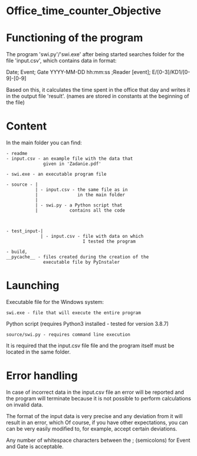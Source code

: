 # Office_time_counter_Objective

# Functioning of the program 

The program 'swi.py'/'swi.exe' after being started searches
folder for the file 'input.csv', which contains data in format:

Date; Event; Gate
YYYY-MM-DD hh:mm:ss ;Reader [event]; E/[0-3]/KD1/[0-9]-[0-9]


Based on this, it calculates the time spent in the office that
day and writes it in the output file 'result'.
(names are stored in constants at the beginning of the file)

# Content 

In the main folder you can find:

	- readme
	- input.csv - an example file with the data that 
		          given in 'Zadanie.pdf'

	- swi.exe - an executable program file

	- source - |
		       | - input.csv - the same file as in 
		       |               in the main folder
		       |
		       | - swi.py - a Python script that 
		       |            contains all the code



	- test_input-| 
		         | - input.csv - file with data on which 
                                 I tested the program

	- build, 
	__pycache__ - files created during the creation of the
		   		  executable file by PyInstaler
	
# Launching 

Executable file for the Windows system:

	swi.exe - file that will execute the entire program

Python script (requires Python3 installed - tested for version 3.8.7)

	source/swi.py - requires command line execution

	    
It is required that the input.csv file
file and the program itself must be located in the same folder.




# Error handling 

In case of incorrect data in the input.csv file
an error will be reported and the program will terminate
because it is not possible to perform calculations on 
invalid data.

The format of the input data is very precise and 
any deviation from it will result in an error, which 
Of course, if you have other expectations, you can 
can be very easily modified to, for example, accept
certain deviations.

Any number of whitespace characters 
between the ; (semicolons) for Event and Gate is acceptable.
